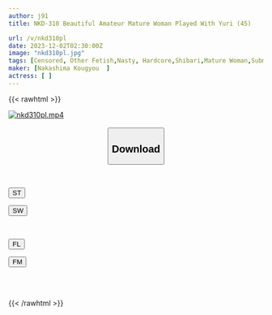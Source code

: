 ```yaml
---
author: j91
title: NKD-310 Beautiful Amateur Mature Woman Played With Yuri (45)

url: /v/nkd310pl
date: 2023-12-02T02:30:00Z
image: "nkd310pl.jpg"
tags: [Censored, Other Fetish,Nasty, Hardcore,Shibari,Mature Woman,Submissive Woman	]
maker: [Nakashima Kougyou  ]
actress: [ ]
---
```



{{< rawhtml >}}

<div class="video" data-videoid="RBgyKKy4a3Cd3gB">
    <a href="javascript:;">
        <img src="/v/nkd310pl/nkd310pl.jpg" width="WIDTH" height="HEIGHT" alt="nkd310pl.mp4" loading="lazy">
    </a>
</div>

<script type="text/javascript" src="https://j91.asia/asset/on-demand-st.js"></script>

<br>
  <link rel="stylesheet" href="https://j91.asia/asset/bs5.css">
  
  <center>
  <button class="btn btn-primary" type="button" data-bs-toggle="collapse" data-bs-target=".multi-collapse" aria-expanded="false" aria-controls="multiCollapseExample1 multiCollapseExample2"><h2>Download</h2></button></center>
</p>
<div class="row">
  <div class="col">
    <div class="collapse multi-collapse" id="multiCollapseExample1">
      <div class="card card-body">
	      	      <br>
<div class="buttons">  
<p><a href="https://streamtape.to/v/RBgyKKy4a3Cd3gB" target="_blank"><button class="btn-hover color-3"><i class="fa fa-download"></i> ST</button></a></p>
<p><a href="https://flaswish.com/ew1s328e7f4m" target="_blank"><button class="btn-hover color-2"><i class="fa fa-download"></i> SW</button></a></p></div>
    </div>
  </div>
</div>
  <div class="col">
    <div class="collapse multi-collapse" id="multiCollapseExample2">
      <div class="card card-body">
	      <br>
<div class="buttons">
<p><a href="javascript:;" target="_blank"><button class="btn-hover color-9"><i class="fa fa-download"></i> FL</button></a></p>
<p><a href="javascript:;" target="_blank"><button class="btn-hover color-8"><i class="fa fa-download"></i> FM</button></a></p></div>
<br><br>
      </div>
    </div>
  </div>
</div>

{{< /rawhtml >}}